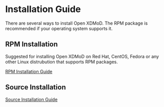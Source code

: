 Installation Guide
==================

There are several ways to install Open XDMoD.  The RPM package is
recommended if your operating system supports it.

RPM Installation
----------------

Suggested for installing Open XDMoD on Red Hat, CentOS, Fedora or any
other Linux distrubution that supports RPM packages.

[RPM Installation Guide](install-rpm.md)

Source Installation
-------------------

[Source Installation Guide](install-source.md)

